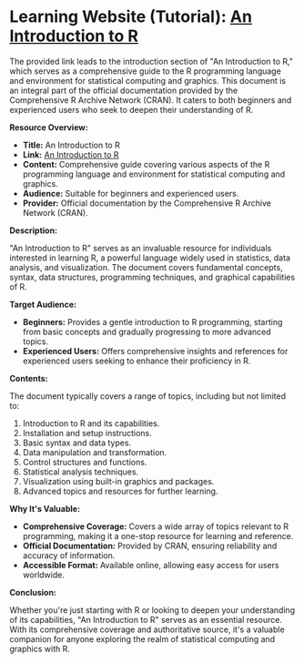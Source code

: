 # Learning Website (Tutorial): [An Introduction to R](https://cran.r-project.org/)

The provided link leads to the introduction section of "An Introduction to R," which serves as a comprehensive guide to the R programming language and environment for statistical computing and graphics. This document is an integral part of the official documentation provided by the Comprehensive R Archive Network (CRAN). It caters to both beginners and experienced users who seek to deepen their understanding of R.

**Resource Overview:**

- **Title:** An Introduction to R
- **Link:** [An Introduction to R](https://cran.r-project.org/)
- **Content:** Comprehensive guide covering various aspects of the R programming language and environment for statistical computing and graphics.
- **Audience:** Suitable for beginners and experienced users.
- **Provider:** Official documentation by the Comprehensive R Archive Network (CRAN).

**Description:**

"An Introduction to R" serves as an invaluable resource for individuals interested in learning R, a powerful language widely used in statistics, data analysis, and visualization. The document covers fundamental concepts, syntax, data structures, programming techniques, and graphical capabilities of R.

**Target Audience:**

- **Beginners:** Provides a gentle introduction to R programming, starting from basic concepts and gradually progressing to more advanced topics.
- **Experienced Users:** Offers comprehensive insights and references for experienced users seeking to enhance their proficiency in R.

**Contents:**

The document typically covers a range of topics, including but not limited to:

1. Introduction to R and its capabilities.
2. Installation and setup instructions.
3. Basic syntax and data types.
4. Data manipulation and transformation.
5. Control structures and functions.
6. Statistical analysis techniques.
7. Visualization using built-in graphics and packages.
8. Advanced topics and resources for further learning.

**Why It's Valuable:**

- **Comprehensive Coverage:** Covers a wide array of topics relevant to R programming, making it a one-stop resource for learning and reference.
- **Official Documentation:** Provided by CRAN, ensuring reliability and accuracy of information.
- **Accessible Format:** Available online, allowing easy access for users worldwide.

**Conclusion:**

Whether you're just starting with R or looking to deepen your understanding of its capabilities, "An Introduction to R" serves as an essential resource. With its comprehensive coverage and authoritative source, it's a valuable companion for anyone exploring the realm of statistical computing and graphics with R.
